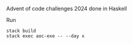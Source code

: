 Advent of code challenges 2024 done in Haskell

Run
```
stack build
stack exec aoc-exe -- --day x
```